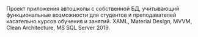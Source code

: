 Проект приложения автошколы с собственной БД, учитывающий функциональные возможности для студентов и преподавателей касательно курсов обучения и занятий.
XAML, Material Design, MVVM, Clean Architecture, MS SQL Server 2019.
